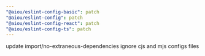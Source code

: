```yaml
---
"@aiou/eslint-config-basic": patch
"@aiou/eslint-config": patch
"@aiou/eslint-config-react": patch
"@aiou/eslint-config-ts": patch
---
```


update import/no-extraneous-dependencies ignore cjs and mjs configs files
